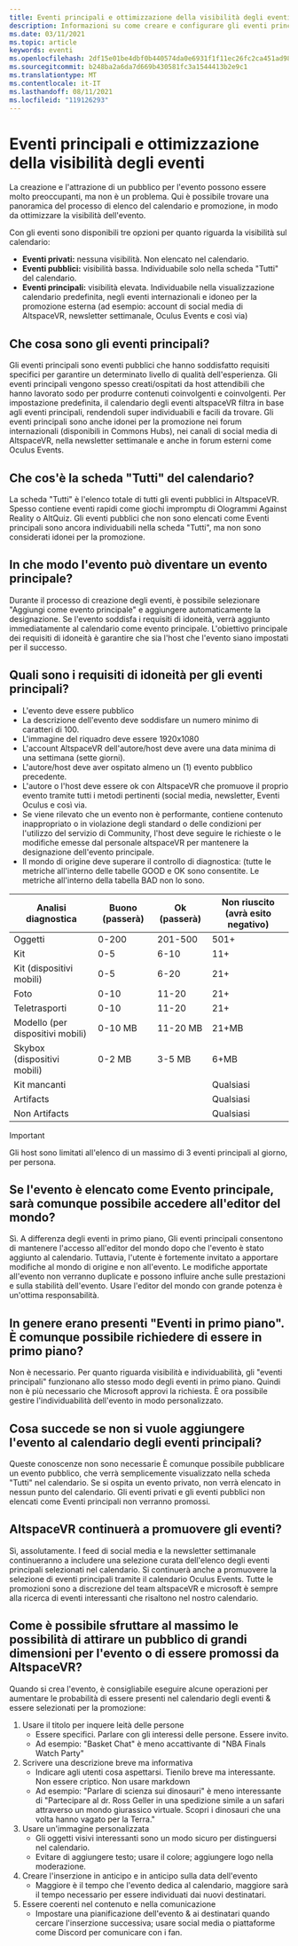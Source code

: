 ```yaml
---
title: Eventi principali e ottimizzazione della visibilità degli eventi
description: Informazioni su come creare e configurare gli eventi principali di AltspaceVR ottimizzando al tempo stesso la visibilità.
ms.date: 03/11/2021
ms.topic: article
keywords: eventi
ms.openlocfilehash: 2df15e01be4dbf0b440574da0e6931f1f11ec26fc2ca451ad98858db624e1f1f
ms.sourcegitcommit: b248ba2a6da7d669b430581fc3a1544413b2e9c1
ms.translationtype: MT
ms.contentlocale: it-IT
ms.lasthandoff: 08/11/2021
ms.locfileid: "119126293"
---
```

# <a name="main-events-and-maximizing-event-visibility"></a>Eventi principali e ottimizzazione della visibilità degli eventi

La creazione e l'attrazione di un pubblico per l'evento possono essere molto preoccupanti, ma non è un problema. Qui è possibile trovare una panoramica del processo di elenco del calendario e promozione, in modo da ottimizzare la visibilità dell'evento.

Con gli eventi sono disponibili tre opzioni per quanto riguarda la visibilità sul calendario:

* **Eventi privati:** nessuna visibilità. Non elencato nel calendario.
* **Eventi pubblici:** visibilità bassa. Individuabile solo nella scheda "Tutti" del calendario.
* **Eventi principali:** visibilità elevata. Individuabile nella visualizzazione calendario predefinita, negli eventi internazionali e idoneo per la promozione esterna (ad esempio: account di social media di AltspaceVR, newsletter settimanale, Oculus Events e così via)

## <a name="what-are-main-events"></a>Che cosa sono gli eventi principali?

Gli eventi principali sono eventi pubblici che hanno soddisfatto requisiti specifici per garantire un determinato livello di qualità dell'esperienza. Gli eventi principali vengono spesso creati/ospitati da host attendibili che hanno lavorato sodo per produrre contenuti coinvolgenti e coinvolgenti. Per impostazione predefinita, il calendario degli eventi altspaceVR filtra in base agli eventi principali, rendendoli super individuabili e facili da trovare. Gli eventi principali sono anche idonei per la promozione nei forum internazionali (disponibili in Commons Hubs), nei canali di social media di AltspaceVR, nella newsletter settimanale e anche in forum esterni come Oculus Events.

## <a name="what-is-the-all-tab-of-the-calendar"></a>Che cos'è la scheda "Tutti" del calendario?

La scheda "Tutti" è l'elenco totale di tutti gli eventi pubblici in AltspaceVR. Spesso contiene eventi rapidi come giochi impromptu di Ologrammi Against Reality o AltQuiz. Gli eventi pubblici che non sono elencati come Eventi principali sono ancora individuabili nella scheda "Tutti", ma non sono considerati idonei per la promozione.

## <a name="how-can-my-event-become-a-main-event"></a>In che modo l'evento può diventare un evento principale?

Durante il processo di creazione degli eventi, è possibile selezionare "Aggiungi come evento principale" e aggiungere automaticamente la designazione. Se l'evento soddisfa i requisiti di idoneità, verrà aggiunto immediatamente al calendario come evento principale. L'obiettivo principale dei requisiti di idoneità è garantire che sia l'host che l'evento siano impostati per il successo.

## <a name="what-are-the-eligibility-requirements-for-main-events"></a>Quali sono i requisiti di idoneità per gli eventi principali?

* L'evento deve essere pubblico
* La descrizione dell'evento deve soddisfare un numero minimo di caratteri di 100.
* L'immagine del riquadro deve essere 1920x1080
* L'account AltspaceVR dell'autore/host deve avere una data minima di una settimana (sette giorni).
* L'autore/host deve aver ospitato almeno un (1) evento pubblico precedente.
* L'autore o l'host deve essere ok con AltspaceVR che promuove il proprio evento tramite tutti i metodi pertinenti (social media, newsletter, Eventi Oculus e così via.
* Se viene rilevato che un evento non è performante, contiene contenuto inappropriato o in violazione degli standard o delle condizioni per l'utilizzo del servizio di Community, l'host deve seguire le richieste o le modifiche emesse dal personale altspaceVR per mantenere la designazione dell'evento principale.
* Il mondo di origine deve superare il controllo di diagnostica: (tutte le metriche all'interno delle tabelle GOOD e OK sono consentite. Le metriche all'interno della tabella BAD non lo sono.

| Analisi diagnostica | Buono (passerà) | Ok (passerà) | Non riuscito (avrà esito negativo) |
|---|---|---|---|
| Oggetti | 0-200 | 201-500 | 501+ |
| Kit | 0-5 | 6-10 | 11+ |
| Kit (dispositivi mobili) | 0-5 | 6-20 | 21+ |
| Foto | 0-10 | 11-20 | 21+ |
| Teletrasporti | 0-10 | 11-20 | 21+ |
| Modello (per dispositivi mobili) | 0-10 MB | 11-20 MB | 21+MB |
| Skybox (dispositivi mobili) | 0-2 MB | 3-5 MB | 6+MB |
| Kit mancanti |  |  | Qualsiasi |
| Artifacts |  |  | Qualsiasi |
| Non Artifacts |  |  | Qualsiasi |

> [!IMPORTANT]
> Gli host sono limitati all'elenco di un massimo di 3 eventi principali al giorno, per persona.  

## <a name="will-i-still-have-access-to-the-world-editor-if-my-event-is-listed-as-a-main-event"></a>Se l'evento è elencato come Evento principale, sarà comunque possibile accedere all'editor del mondo?

Sì. A differenza degli eventi in primo piano, Gli eventi principali consentono di mantenere l'accesso all'editor del mondo dopo che l'evento è stato aggiunto al calendario. Tuttavia, l'utente è fortemente invitato a apportare modifiche al mondo di origine e non all'evento. Le modifiche apportate all'evento non verranno duplicate e possono influire anche sulle prestazioni e sulla stabilità dell'evento. Usare l'editor del mondo con grande potenza è un'ottima responsabilità.

## <a name="you-used-to-have-featured-events-can-i-still-request-to-be-featured"></a>In genere erano presenti "Eventi in primo piano". È comunque possibile richiedere di essere in primo piano?

Non è necessario. Per quanto riguarda visibilità e individuabilità, gli "eventi principali" funzionano allo stesso modo degli eventi in primo piano. Quindi non è più necessario che Microsoft approvi la richiesta. È ora possibile gestire l'individuabilità dell'evento in modo personalizzato.

## <a name="what-if-i-dont-want-to-add-my-event-to-the-main-events-calendar"></a>Cosa succede se non si vuole aggiungere l'evento al calendario degli eventi principali?

Queste conoscenze non sono necessarie È comunque possibile pubblicare un evento pubblico, che verrà semplicemente visualizzato nella scheda "Tutti" nel calendario. Se si ospita un evento privato, non verrà elencato in nessun punto del calendario. Gli eventi privati e gli eventi pubblici non elencati come Eventi principali non verranno promossi.

## <a name="will-altspacevr-still-help-promote-my-events"></a>AltspaceVR continuerà a promuovere gli eventi?

Sì, assolutamente. I feed di social media e la newsletter settimanale continueranno a includere una selezione curata dell'elenco degli eventi principali selezionati nel calendario. Si continuerà anche a promuovere la selezione di eventi principali tramite il calendario Oculus Events. Tutte le promozioni sono a discrezione del team altspaceVR e microsoft è sempre alla ricerca di eventi interessanti che risaltono nel nostro calendario.

## <a name="how-can-i-maximize-my-chances-of-attracting-a-large-audience-to-my-event-or-being-promoted-by-altspacevr"></a>Come è possibile sfruttare al massimo le possibilità di attirare un pubblico di grandi dimensioni per l'evento o di essere promossi da AltspaceVR?

Quando si crea l'evento, è consigliabile eseguire alcune operazioni per aumentare le probabilità di essere presenti nel calendario degli eventi & essere selezionati per la promozione:

1. Usare il titolo per inquere leità delle persone
    * Essere specifici. Parlare con gli interessi delle persone. Essere invito.
    * Ad esempio: "Basket Chat" è meno accattivante di "NBA Finals Watch Party"
2. Scrivere una descrizione breve ma informativa
    * Indicare agli utenti cosa aspettarsi. Tienilo breve ma interessante. Non essere criptico. Non usare markdown
    * Ad esempio: "Parlare di scienza sui dinosauri" è meno interessante di "Partecipare al dr. Ross Geller in una spedizione simile a un safari attraverso un mondo giurassico virtuale. Scopri i dinosauri che una volta hanno vagato per la Terra."
3. Usare un'immagine personalizzata
    * Gli oggetti visivi interessanti sono un modo sicuro per distinguersi nel calendario.
    * Evitare di aggiungere testo; usare il colore; aggiungere logo nella moderazione.
4. Creare l'inserzione in anticipo e in anticipo sulla data dell'evento
    * Maggiore è il tempo che l'evento dedica al calendario, maggiore sarà il tempo necessario per essere individuati dai nuovi destinatari.
5. Essere coerenti nel contenuto e nella comunicazione
    * Impostare una pianificazione dell'evento & ai destinatari quando cercare l'inserzione successiva; usare social media o piattaforme come Discord per comunicare con i fan.
